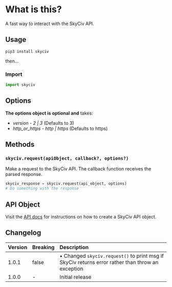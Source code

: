# What is this?

A fast way to interact with the SkyCiv API.

## Usage

`pip3 install skyciv`

then...

### Import

```py
import skyciv
```

## Options

**The options object is optional and** takes:

* *version* - _2 | 3_ (Defaults to 3)
* *http_or_https* - _http | https_ (Defaults to https)

## Methods

### `skyciv.request(apiObject, callback?, options?)`
Make a request to the SkyCiv API. The callback function receives the parsed response.

```py
skyciv_response = skyciv.request(api_object, options)
# Do something with the response
```

## API Object
Visit the [API docs](https://skyciv.com/api/v3/docs/getting-started) for instructions on how to create a SkyCiv API object.

## Changelog

| Version  | Breaking          | Description     |
| :---     | :---              | :---            |
| 1.0.1    | false             | • Changed `skyciv.request()` to print msg if SkyCiv returns error rather than throw an exception |
| 1.0.0    | -                 | Initial release |